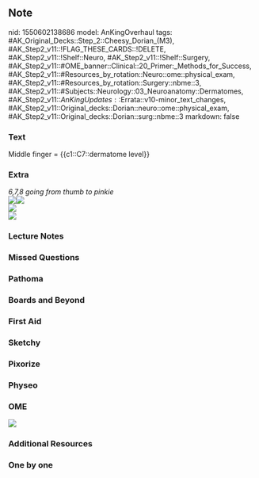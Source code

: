 ## Note
nid: 1550602138686
model: AnKingOverhaul
tags: #AK_Original_Decks::Step_2::Cheesy_Dorian_(M3), #AK_Step2_v11::!FLAG_THESE_CARDS::!DELETE, #AK_Step2_v11::!Shelf::Neuro, #AK_Step2_v11::!Shelf::Surgery, #AK_Step2_v11::#OME_banner::Clinical::20_Primer:_Methods_for_Success, #AK_Step2_v11::#Resources_by_rotation::Neuro::ome::physical_exam, #AK_Step2_v11::#Resources_by_rotation::Surgery::nbme::3, #AK_Step2_v11::#Subjects::Neurology::03_Neuroanatomy::Dermatomes, #AK_Step2_v11::$AnKingUpdates::$Errata::v10-minor_text_changes, #AK_Step2_v11::Original_decks::Dorian::neuro::ome::physical_exam, #AK_Step2_v11::Original_decks::Dorian::surg::nbme::3
markdown: false

### Text
Middle finger = {{c1::C7::dermatome level}}

### Extra
<div>
  <i>6,7,8 going from thumb to pinkie</i>
</div>
<div>
  <div>
    <i><img src="paste-458526413553665%20(1).jpg" class=
    "resizer"><img src="paste-460746911645697.jpg" class=
    "resizer"></i>
    <div>
      <div>
        <i><img src="paste-866672860725249.jpg" class=
        "resizer"></i>
      </div>
    </div>
  </div>
</div><i><img src="paste-295197397221379.jpg" class="resizer"></i>

### Lecture Notes


### Missed Questions


### Pathoma


### Boards and Beyond


### First Aid


### Sketchy


### Pixorize


### Physeo


### OME
<div class="ome-widget">
  <a href="https://onlinemeded.org/spa/surgery?ref=anki"><img src=
  "_OME_AnkiFlashcards_Topic_2.png"></a>
</div>

### Additional Resources


### One by one

